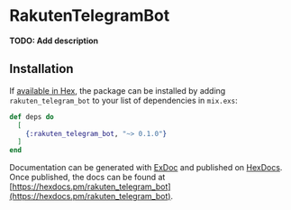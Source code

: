 # RakutenTelegramBot

**TODO: Add description**

## Installation

If [available in Hex](https://hex.pm/docs/publish), the package can be installed
by adding `rakuten_telegram_bot` to your list of dependencies in `mix.exs`:

```elixir
def deps do
  [
    {:rakuten_telegram_bot, "~> 0.1.0"}
  ]
end
```

Documentation can be generated with [ExDoc](https://github.com/elixir-lang/ex_doc)
and published on [HexDocs](https://hexdocs.pm). Once published, the docs can
be found at [https://hexdocs.pm/rakuten_telegram_bot](https://hexdocs.pm/rakuten_telegram_bot).

